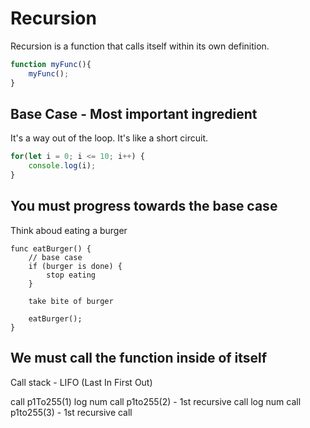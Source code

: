 # Recursion

Recursion is a function that calls itself within its own definition.

```js
function myFunc(){
    myFunc();
}
```

## Base Case - Most important ingredient

It's a way out of the loop. It's like a short circuit.

```js
for(let i = 0; i <= 10; i++) {
    console.log(i);
}
```

## You must progress towards the base case

Think aboud eating a burger

```
func eatBurger() {
    // base case
    if (burger is done) {
        stop eating
    }

    take bite of burger

    eatBurger();
}
```

## We must call the function inside of itself

Call stack - LIFO (Last In First Out)

call p1To255(1)
    log num
    call p1to255(2) - 1st recursive call
        log num
        call p1to255(3) - 1st recursive call

